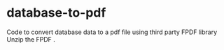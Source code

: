 # database-to-pdf
Code to convert database data to a pdf file using third party FPDF library 
Unzip the FPDF .
